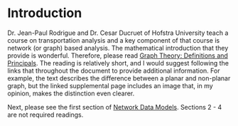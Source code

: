 # Introduction

Dr. Jean-Paul Rodrigue and Dr. Cesar Ducruet of Hofstra University teach a course on transportation analysis and a key component of that course is network (or graph) based analysis.  The mathematical introduction that they provide is wonderful.  Therefore, please read [Graph Theory: Definitions and Principals](https://people.hofstra.edu/geotrans/eng/methods/ch1m2en.html).  The reading is relatively short, and I would suggest following the links that throughout the document to provide additional information.  For example, the text describes the difference between a planar and non-planar graph, but the linked supplemental page includes an image that, in my opinion, makes the distinction even clearer.

Next, please see the first section of [Network Data Models](https://people.hofstra.edu/geotrans/eng/methods/ch2m3en.html).  Sections 2 - 4 are not required readings.
